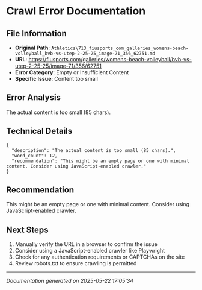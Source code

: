 # Crawl Error Documentation

## File Information
- **Original Path**: `Athletics\713_fiusports_com_galleries_womens-beach-volleyball_bvb-vs-utep-2-25-25_image-71_356_62751.md`
- **URL**: https://fiusports.com/galleries/womens-beach-volleyball/bvb-vs-utep-2-25-25/image-71/356/62751
- **Error Category**: Empty or Insufficient Content
- **Specific Issue**: Content too small

## Error Analysis
The actual content is too small (85 chars).

## Technical Details
```
{
  "description": "The actual content is too small (85 chars).",
  "word_count": 12,
  "recommendation": "This might be an empty page or one with minimal content. Consider using JavaScript-enabled crawler."
}
```

## Recommendation
This might be an empty page or one with minimal content. Consider using JavaScript-enabled crawler.

## Next Steps
1. Manually verify the URL in a browser to confirm the issue
2. Consider using a JavaScript-enabled crawler like Playwright
3. Check for any authentication requirements or CAPTCHAs on the site
4. Review robots.txt to ensure crawling is permitted

---
*Documentation generated on 2025-05-22 17:05:34*
